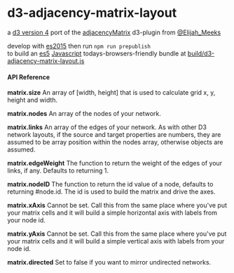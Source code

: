 # d3-adjacency-matrix-layout

a [d3 version 4](https://github.com/d3/d3/blob/master/API.md) port of the [adjacencyMatrix](https://github.com/emeeks/d3-plugins/tree/master/adjacencyMatrix) d3-plugin from [@Elijah_Meeks](https://twitter.com/elijah_meeks) 

develop with [es2015](https://babeljs.io/docs/learn-es2015/) then run `npm run prepublish`  
to build an [es5](https://es5.github.io/) [Javascript](https://en.wikipedia.org/wiki/JavaScript) todays-browsers-friendly bundle at 
[build/d3-adjacency-matrix-layout.js](build/d3-adjacency-matrix-layout.js)

#### API Reference

**matrix.size** An array of [width, height] that is used to calculate grid x, y, height and width.

**matrix.nodes** An array of the nodes of your network.

**matrix.links** An array of the edges of your network. As with other D3 network layouts, if the source and target properties are numbers, they are assumed to be array position within the nodes array, otherwise objects are assumed.

**matrix.edgeWeight** The function to return the weight of the edges of your links, if any. Defaults to returning 1.

**matrix.nodeID** The function to return the id value of a node, defaults to returning #node.id. The id is used to build the matrix and drive the axes.

**matrix.xAxis** Cannot be set. Call this from the same place where you've put your matrix cells and it will build a simple horizontal axis with labels from your node id.

**matrix.yAxis** Cannot be set. Call this from the same place where you've put your matrix cells and it will build a simple vertical axis with labels from your node id.

**matrix.directed** Set to false if you want to mirror undirected networks.